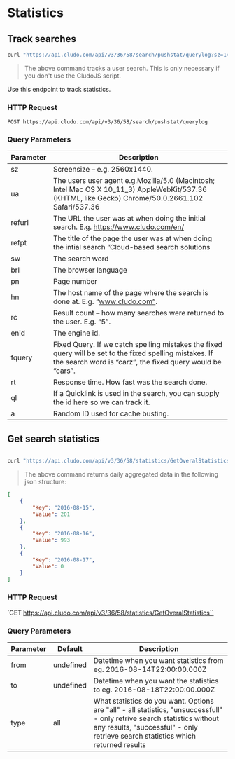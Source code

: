 # Statistics

## Track searches

```bash
curl "https://api.cludo.com/api/v3/36/58/search/pushstat/querylog?sz=1440x900&ua=Mozilla%2F5.0%20(Macintosh%3B%20Intel%20Mac%20OS%20X%2010_11_6)%20AppleWebKit%2F537.36%20(KHTML%2C%20like%20Gecko)%20Chrome%2F52.0.2743.116%20Safari%2F537.36&refurl=https%3A%2F%2Fwww.cludo.com%2Fen%2F&refpt=Cloud-based%20search%20solutions%20%7C%20Cludo&sw=search&brl=en-US&pn=1&hn=www.cludo.com&rc=11&enid=58&fquery=&ban=0&rt=623&ql=&qid=68a3ce27d3294f3c97935e518f9daaeb&sid=ab303795fb1b406cab2a9bcc91f9626f&qsid=e041994fac76436388569ca9e4704cc0&a=1471868584533"
```

> The above command tracks a user search. This is only necessary if you don't use the CludoJS script.


Use this endpoint to track statistics.

### HTTP Request

`POST https://api.cludo.com/api/v3/36/58/search/pushstat/querylog`

### Query Parameters

Parameter  | Description
---------  | -----------
sz  | Screensize – e.g. 2560x1440.
ua  | The users user agent e.g.Mozilla/5.0 (Macintosh; Intel Mac OS X 10_11_3) AppleWebKit/537.36 (KHTML, like Gecko) Chrome/50.0.2661.102 Safari/537.36
refurl | The URL the user was at when doing the initial search. E.g. https://www.cludo.com/en/
refpt | The title of the page the user was at when doing the intial search ”Cloud-based search solutions | Cludo”
sw | The search word
brl | The browser language
pn | Page number
hn | The host name of the page where the search is done at. E.g. “www.cludo.com”.
rc | Result count – how many searches were returned to the user. E.g. “5”.
enid | The engine id.
fquery | Fixed Query. If we catch spelling mistakes the fixed query will be set to the fixed spelling mistakes. If the search word is “carz”, the fixed query would be “cars”.
rt | Response time. How fast was the search done.
ql | If a Quicklink is used in the search, you can supply the id here so we can track it.
a | Random ID used for cache busting.


## Get search statistics

```bash

curl "https://api.cludo.com/api/v3/36/58/statistics/GetOveralStatistics?from=2016-08-14T22:00:00.000Z&to=2016-08-22T12:44:38.799Z&type=successful"
```

> The above command returns daily aggregated data in the following json structure:

```json
[
    {
        "Key": "2016-08-15", 
        "Value": 201
    },
    {
        "Key": "2016-08-16", 
        "Value": 993
    },
    {
        "Key": "2016-08-17", 
        "Value": 0
    }
]
```

### HTTP Request
`GET https://api.cludo.com/api/v3/36/58/statistics/GetOveralStatistics``

### Query Parameters
Parameter | Default | Description
--------- | ------- | -----------
from | undefined | Datetime when you want statistics from eg. 2016-08-14T22:00:00.000Z
to | undefined | Datetime when you want the statistics to eg. 2016-08-18T22:00:00.000Z
type | all | What statistics do you want. Options are "all" - all statistics, "unsuccessfull" - only retrive search statistics without any results, "successful" - only retrieve search statistics which returned results